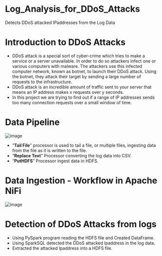 # Log_Analysis_for_DDoS_Attacks
Detects DDoS attacked IPaddresses from the Log Data

# Introduction to DDoS Attacks
* DDoS attack is a special sort of cyber-crime which tries to make a service or a server unavailable. In order to do so attackers infect one or various computers with malware. The attackers use this infected computer network, known as botnet, to launch their DDoS attack. Using the botnet, they attack their target by sending a large number of requests to the infrastructure. 
* DDoS attack is an incredible amount of traffic sent to your server that means an IP address makes x requests over y seconds.
* In this project we are trying to find out if a range of IP addresses sends too many connection requests over a small window of time.

# Data Pipeline
![image](https://user-images.githubusercontent.com/10507993/57264698-0fadb580-7039-11e9-816a-e94039aceaf3.png)

* “**Tail File**” processor is used to tail a file, or multiple files, ingesting data from the file as it is written to the file. 
*	“**Replace Text**” Processor converting the log data into CSV.
*	“**PutHDFS**” Processor ingest data in HDFS.


# Data Ingestion - Workflow in Apache NiFi
![image](https://user-images.githubusercontent.com/10507993/57264776-7f23a500-7039-11e9-8a46-02053169c4cf.png)


# Detection of DDoS Attacks from logs	 
* Using PySpark program reading the HDFS file and Created DataFrame.
* Using SparkSQL detected the DDoS attacked Ipaddress in the log data.
* Extracted the attacked Ipaddress into a HDFS file.


